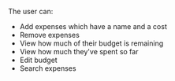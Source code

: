 The user can:

* Add expenses which have a name and a cost
* Remove expenses
* View how much of their budget is remaining
* View how much they've spent so far
* Edit budget
* Search expenses